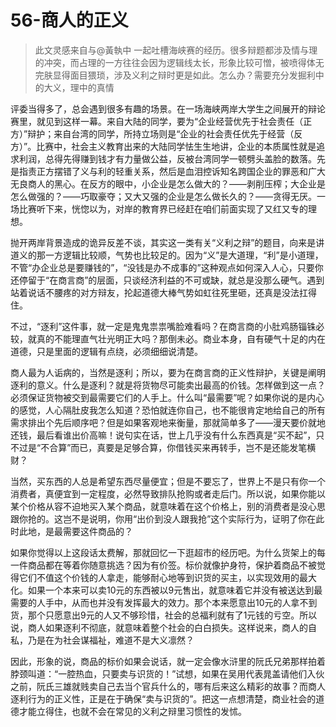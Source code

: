 # 56-商人的正义

> 此文灵感来自与@黃執中 一起吐槽海峡赛的经历。很多辩题都涉及情与理的冲突，而占理的一方往往会因为逻辑线太长，形象比较可憎，被喷得体无完肤显得面目猥琐，涉及义利之辩时更是如此。怎么办？需要充分发掘利中的大义，理中的真情

评委当得多了，总会遇到很多有趣的场景。在一场海峡两岸大学生之间展开的辩论赛里，就见到这样一幕。来自大陆的同学，要为“企业经营优先于社会责任（正方）”辩护；来自台湾的同学，所持立场则是“企业的社会责任优先于经营（反方）”。比赛中，社会主义教育出来的大陆同学怯生生地讲，企业的本质属性就是追求利润，总得先得赚到钱才有力量做公益，反被台湾同学一顿劈头盖脸的数落。先是指责正方摆错了义与利的轻重关系，然后是血泪控诉知名跨国企业的罪恶和广大无良商人的黑心。在反方的眼中，小企业是怎么做大的？——剥削压榨；大企业是怎么做强的？——巧取豪夺；又大又强的企业是怎么做长久的？——贪得无厌。一场比赛听下来，恍惚以为，对岸的教育界已经赶在咱们前面实现了又红又专的理想。

抛开两岸背景造成的诡异反差不谈，其实这一类有关“义利之辩”的题目，向来是讲道义的那一方逻辑比较顺，气势也比较足的。因为“义”是大道理，“利”是小道理，不管“办企业总是要赚钱的”，“没钱是办不成事的”这种观点如何深入人心，只要你还停留于“在商言商”的层面，只谈经济利益的不可或缺，就总是没那么硬气。遇到站着说话不腰疼的对方辩友，抡起道德大棒气势如虹往死里砸，还真是没法扛得住。

不过，“逐利”这件事，就一定是鬼鬼祟祟嘴脸难看吗？在商言商的小肚鸡肠锱铢必较，就真的不能理直气壮光明正大吗？那倒未必。商业本身，自有硬气十足的内在道德，只是里面的逻辑有点绕，必须细细说清楚。

商人最为人诟病的，当然是逐利；所以，要为在商言商的正义性辩护，关键是阐明逐利的意义。什么是逐利？就是将货物尽可能卖出最高的价钱。怎样做到这一点？必须保证货物被交到最需要它们的人手上。什么叫“最需要”呢？如果你说的是内心的感觉，人心隔肚皮我怎么知道？恐怕就连你自己，也不能很肯定地给自己的所有需求排出个先后顺序吧？但是如果客观地来衡量，那就简单多了——漫天要价就地还钱，最后看谁出价高嘛！说句实在话，世上几乎没有什么东西真是“买不起”，只不过是“不合算”而已，真要是足够合算，你借钱买来再转手，岂不是还能发笔横财？

当然，买东西的人总是希望东西尽量便宜；但是不要忘了，世界上不是只有你一个消费者，真便宜到一定程度，必然导致排队抢购或者走后门。所以说，如果你能以某个价格从容不迫地买入某个商品，就意味着在这个价格上，别的消费者是没心思跟你抢的。这岂不是说明，你用“出价到没人跟我抢”这个实际行为，证明了你在此时此地，是最需要这件商品的？

如果你觉得以上这段话太费解，那就回忆一下逛超市的经历吧。为什么货架上的每一件商品都在等着你随意挑选？因为有价签。标价就像护身符，保护着商品不被觉得它们不值这个价钱的人拿走，能够耐心地等到识货的买主，以实现效用的最大化。如果一个本来可以卖10元的东西被以9元售出，就意味着它并没有被送达到最需要的人手中，从而也并没有发挥最大的效力。那个本来愿意出10元的人拿不到货，那个只愿意出9元的人又不够珍惜，社会的总福利就有了1元钱的亏空。所以说，商人如果逐利不彻底，就意味着整个社会的白白损失。这样说来，商人的自私，乃是在为社会谋福祉，难道不是大义凛然？

因此，形象的说，商品的标价如果会说话，就一定会像水浒里的阮氏兄弟那样拍着脖颈叫道：“一腔热血，只要卖与识货的！”试想，如果在吴用代表晁盖请他们入伙之前，阮氏三雄就贱卖自己去当个官兵什么的，哪有后来这么精彩的故事？而商人逐利行为的正义性，正是在于确保“卖与识货的”。把这一点想清楚，商业社会的道德才能立得住，也就不会在常见的义利之辩里习惯性的发怵。